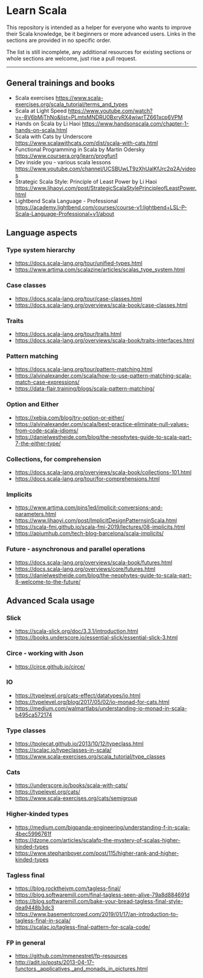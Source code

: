 # Learn Scala

This repository is intended as a helper for everyone who wants to improve their Scala knowledge, be it beginners or more advanced users. Links in the sections are provided in no specific order.

The list is still incomplete, any additional resources for existing sections or whole sections are welcome, just rise a pull request.

---

## General trainings and books

 - Scala exercises https://www.scala-exercises.org/scala_tutorial/terms_and_types
 - Scala at Light Speed https://www.youtube.com/watch?v=-8V6bMjThNo&list=PLmtsMNDRU0BxryRX4wiwrTZ661xcp6VPM
 - Hands on Scala by Li Haoi https://www.handsonscala.com/chapter-1-hands-on-scala.html
 - Scala with Cats by Underscore https://www.scalawithcats.com/dist/scala-with-cats.html 
 - Functional Programming in Scala by Martin Odersky https://www.coursera.org/learn/progfun1 
 - Dev inside you - various scala lessons https://www.youtube.com/channel/UCSBUwLT9zXhUalKfJrc2q2A/videos 
 - Strategic Scala Style: Principle of Least Power by Li Haoi https://www.lihaoyi.com/post/StrategicScalaStylePrincipleofLeastPower.html 
 - Lightbend Scala Language - Professional https://academy.lightbend.com/courses/course-v1:lightbend+LSL-P-Scala-Language-Professional+v1/about 

## Language aspects

### Type system hierarchy
 - https://docs.scala-lang.org/tour/unified-types.html 
 - https://www.artima.com/scalazine/articles/scalas_type_system.html 

### Case classes 
 - https://docs.scala-lang.org/tour/case-classes.html 
 - https://docs.scala-lang.org/overviews/scala-book/case-classes.html 

### Traits
 - https://docs.scala-lang.org/tour/traits.html 
 - https://docs.scala-lang.org/overviews/scala-book/traits-interfaces.html 

### Pattern matching
 - https://docs.scala-lang.org/tour/pattern-matching.html 
 - https://alvinalexander.com/scala/how-to-use-pattern-matching-scala-match-case-expressions/ 
 - https://data-flair.training/blogs/scala-pattern-matching/ 

### Option and Either
 - https://xebia.com/blog/try-option-or-either/ 
 - https://alvinalexander.com/scala/best-practice-eliminate-null-values-from-code-scala-idioms/ 
 - https://danielwestheide.com/blog/the-neophytes-guide-to-scala-part-7-the-either-type/ 

### Collections, for comprehension
 - https://docs.scala-lang.org/overviews/scala-book/collections-101.html 
 - https://docs.scala-lang.org/tour/for-comprehensions.html 

### Implicits
 - https://www.artima.com/pins1ed/implicit-conversions-and-parameters.html 
 - https://www.lihaoyi.com/post/ImplicitDesignPatternsinScala.html 
 - https://scala-fmi.github.io/scala-fmi-2019/lectures/08-implicits.html 
 - https://apiumhub.com/tech-blog-barcelona/scala-implicits/ 

### Future - asynchronous and parallel operations
 - https://docs.scala-lang.org/overviews/scala-book/futures.html 
 - https://docs.scala-lang.org/overviews/core/futures.html 
 - https://danielwestheide.com/blog/the-neophytes-guide-to-scala-part-8-welcome-to-the-future/ 


## Advanced Scala usage

### Slick
 - https://scala-slick.org/doc/3.3.1/introduction.html 
 - https://books.underscore.io/essential-slick/essential-slick-3.html 

### Circe - working with Json
 - https://circe.github.io/circe/ 

### IO
 - https://typelevel.org/cats-effect/datatypes/io.html 
 - https://typelevel.org/blog/2017/05/02/io-monad-for-cats.html 
 - https://medium.com/walmartlabs/understanding-io-monad-in-scala-b495ca572174 

### Type classes
 - https://tpolecat.github.io/2013/10/12/typeclass.html 
 - https://scalac.io/typeclasses-in-scala/ 
 - https://www.scala-exercises.org/scala_tutorial/type_classes 

### Cats
 - https://underscore.io/books/scala-with-cats/ 
 - https://typelevel.org/cats/ 
 - https://www.scala-exercises.org/cats/semigroup 

### Higher-kinded types
 - https://medium.com/bigpanda-engineering/understanding-f-in-scala-4bec5996761f 
 - https://dzone.com/articles/scalafp-the-mystery-of-scalas-higher-kinded-types 
 - https://www.stephanboyer.com/post/115/higher-rank-and-higher-kinded-types 

### Tagless final
 - https://blog.rockthejvm.com/tagless-final/
 - https://blog.softwaremill.com/final-tagless-seen-alive-79a8d884691d 
 - https://blog.softwaremill.com/bake-your-bread-tagless-final-style-dea9448b3dc3 
 - https://www.basementcrowd.com/2019/01/17/an-introduction-to-tagless-final-in-scala/ 
 - https://scalac.io/tagless-final-pattern-for-scala-code/ 

### FP in general
 - https://github.com/mmenestret/fp-resources 
 - http://adit.io/posts/2013-04-17-functors,_applicatives,_and_monads_in_pictures.html
